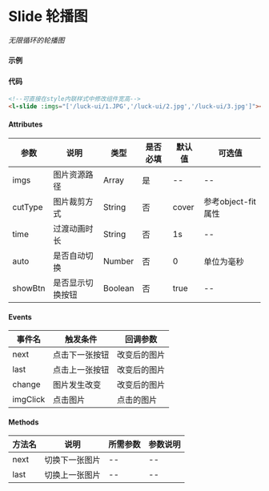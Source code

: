 # Slide 轮播图

*无限循环的轮播图*

#### 示例
###
<l-slide :imgs="['/luck-ui/2.jpg','/luck-ui/1.JPG','/luck-ui/3.jpg']"></l-slide>

#### 代码
```html
<!--可直接在style内联样式中修改组件宽高-->
<l-slide :imgs="['/luck-ui/1.JPG','/luck-ui/2.jpg','/luck-ui/3.jpg']"></l-slide>
```

#### Attributes
| 参数 | 说明 | 类型 | 是否必填 | 默认值 | 可选值 |
| ---  | --- | ---  | ---      | ---   | ---   |
| imgs | 图片资源路径 | Array | 是 | -- | -- |
| cutType | 图片裁剪方式 | String | 否 | cover | 参考object-fit属性 |
| time | 过渡动画时长 | String | 否 | 1s | -- |
| auto | 是否自动切换 | Number | 否 | 0 | 单位为毫秒 |
| showBtn | 是否显示切换按钮 | Boolean | 否 | true |-- |


#### Events
| 事件名 | 触发条件 | 回调参数 |
|  ---  | ---  | ---  | 
| next | 点击下一张按钮 | 改变后的图片 |
| last | 点击上一张按钮 | 改变后的图片 |
| change | 图片发生改变 | 改变后的图片 |
| imgClick | 点击图片 | 点击的图片 |


#### Methods
| 方法名 | 说明 | 所需参数 | 参数说明 |
|  ---  | ---  | ---  | --- |
| next | 切换下一张图片 | --  | -- |
| last | 切换上一张图片 | -- | -- |
